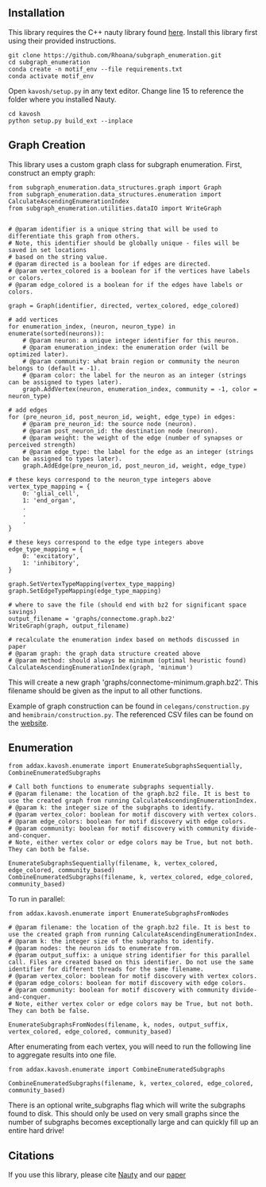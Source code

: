 ## Installation

This library requires the C++ nauty library found [here](https://pallini.di.uniroma1.it/#howtogetit). Install this library first using their provided instructions.

```
git clone https://github.com/Rhoana/subgraph_enumeration.git
cd subgraph_enumeration
conda create -n motif_env --file requirements.txt
conda activate motif_env
```
Open `kavosh/setup.py` in any text editor. Change line 15 to reference the folder where you installed Nauty.

```
cd kavosh
python setup.py build_ext --inplace
```

## Graph Creation

This library uses a custom graph class for subgraph enumeration. First, construct an empty graph:

```
from subgraph_enumeration.data_structures.graph import Graph
from subgraph_enumeration.data_structures.enumeration import CalculateAscendingEnumerationIndex
from subgraph_enumeration.utilities.dataIO import WriteGraph


# @param identifier is a unique string that will be used to differentiate this graph from others.
# Note, this identifier should be globally unique - files will be saved in set locations 
# based on the string value.
# @param directed is a boolean for if edges are directed.
# @param vertex_colored is a boolean for if the vertices have labels or colors.
# @param edge_colored is a boolean for if the edges have labels or colors.

graph = Graph(identifier, directed, vertex_colored, edge_colored)

# add vertices 
for enumeration_index, (neuron, neuron_type) in enumerate(sorted(neurons)):
    # @param neuron: a unique integer identifier for this neuron.
    # @param enumeration_index: the enumeration order (will be optimized later).
    # @param community: what brain region or community the neuron belongs to (default = -1).
    # @param color: the label for the neuron as an integer (strings can be assigned to types later).
    graph.AddVertex(neuron, enumeration_index, community = -1, color = neuron_type)

# add edges
for (pre_neuron_id, post_neuron_id, weight, edge_type) in edges:
    # @param pre_neuron_id: the source node (neuron).
    # @param post_neuron_id: the destination node (neuron).
    # @param weight: the weight of the edge (number of synapses or perceived strength)
    # @param edge_type: the label for the edge as an integer (strings can be assigned to types later).
    graph.AddEdge(pre_neuron_id, post_neuron_id, weight, edge_type)

# these keys correspond to the neuron_type integers above 
vertex_type_mapping = {
    0: 'glial_cell', 
    1: 'end_organ',
    .
    . 
    .
}

# these keys correspond to the edge type integers above 
edge_type_mapping = {
    0: 'excitatory', 
    1: 'inhibitory',
}

graph.SetVertexTypeMapping(vertex_type_mapping)
graph.SetEdgeTypeMapping(edge_type_mapping)

# where to save the file (should end with bz2 for significant space savings)
output_filename = 'graphs/connectome.graph.bz2'
WriteGraph(graph, output_filename)

# recalculate the enumeration index based on methods discussed in paper
# @param graph: the graph data structure created above 
# @param method: should always be minimum (optimal heuristic found)
CalculateAscendingEnumerationIndex(graph, 'minimum')
```

This will create a new graph 'graphs/connectome-minimum.graph.bz2'. This filename should be given as the input to all other functions.

Example of graph construction can be found in `celegans/construction.py` and `hemibrain/construction.py`. The referenced CSV files can be found on the [website](https://www.rhoana.org/subgraph_enumeration).

## Enumeration

```
from addax.kavosh.enumerate import EnumerateSubgraphsSequentially, CombineEnumeratedSubgraphs

# Call both functions to enumerate subgraphs sequentially.
# @param filename: the location of the graph.bz2 file. It is best to use the created graph from running CalculateAscendingEnumerationIndex.
# @param k: the integer size of the subgraphs to identify.
# @param vertex_color: boolean for motif discovery with vertex colors.
# @param edge_colors: boolean for motif discovery with edge colors.
# @param community: boolean for motif discovery with community divide-and-conquer.
# Note, either vertex color or edge colors may be True, but not both. They can both be false.

EnumerateSubgraphsSequentially(filename, k, vertex_colored, edge_colored, community_based)
CombineEnumeratedSubgraphs(filename, k, vertex_colored, edge_colored, community_based)
```

To run in parallel:

```
from addax.kavosh.enumerate import EnumerateSubgraphsFromNodes

# @param filename: the location of the graph.bz2 file. It is best to use the created graph from running CalculateAscendingEnumerationIndex.
# @param k: the integer size of the subgraphs to identify.
# @param nodes: the neuron ids to enumerate from.
# @param output_suffix: a unique string identifier for this parallel call. Files are created based on this identifier. Do not use the same identifier for different threads for the same filename.
# @param vertex_color: boolean for motif discovery with vertex colors.
# @param edge_colors: boolean for motif discovery with edge colors.
# @param community: boolean for motif discovery with community divide-and-conquer.
# Note, either vertex color or edge colors may be True, but not both. They can both be false.

EnumerateSubgraphsFromNodes(filename, k, nodes, output_suffix, vertex_colored, edge_colored, community_based)
```
After enumerating from each vertex, you will need to run the following line to aggregate results into one file.

```
from addax.kavosh.enumerate import CombineEnumeratedSubgraphs

CombineEnumeratedSubgraphs(filename, k, vertex_colored, edge_colored, community_based)
```

There is an optional write_subgraphs flag which will write the subgraphs found to disk. This should only be used on very small graphs since the number of subgraphs becomes exceptionally large and can quickly fill up an entire hard drive!

## Citations

If you use this library, please cite [Nauty](https://pallini.di.uniroma1.it/) and our [paper](https://www.rhoana.org/subgraph_enumeration)

